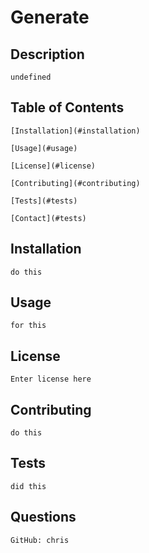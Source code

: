 # Generate

  ## Description

    undefined

  ## Table of Contents
  
    [Installation](#installation)

    [Usage](#usage)

    [License](#license)

    [Contributing](#contributing)

    [Tests](#tests)

    [Contact](#tests)


  ## Installation

    do this

  ## Usage

    for this

  ## License

    Enter license here

  ## Contributing

    do this

  ## Tests

    did this

  ## Questions

    GitHub: chris


